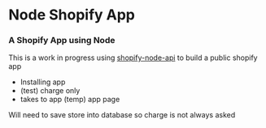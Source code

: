 # Node Shopify App

### A Shopify App using Node

This is a work in progress using [shopify-node-api](https://www.npmjs.com/package/shopify-node-api) to build a public shopify app

- Installing app
- (test) charge only
- takes to app (temp) app page

Will need to save store into database so charge is not always asked